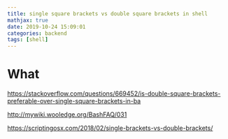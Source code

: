 ```yaml
---
title: single square brackets vs double square brackets in shell
mathjax: true
date: 2019-10-24 15:09:01
categories: backend
tags: [shell]
---
```


# What

https://stackoverflow.com/questions/669452/is-double-square-brackets-preferable-over-single-square-brackets-in-ba

http://mywiki.wooledge.org/BashFAQ/031

https://scriptingosx.com/2018/02/single-brackets-vs-double-brackets/
